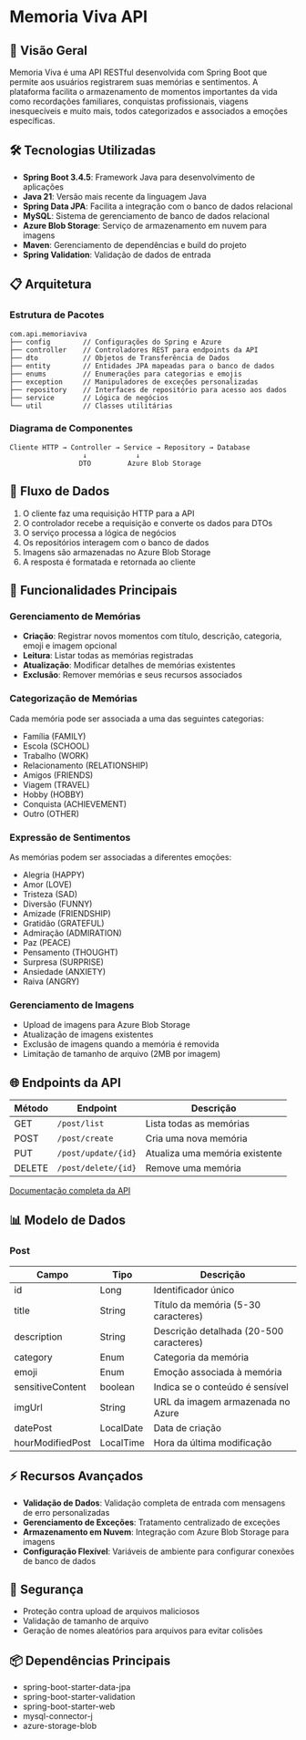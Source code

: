 # Memoria Viva API

## 🌟 Visão Geral
Memoria Viva é uma API RESTful desenvolvida com Spring Boot que permite aos usuários registrarem suas memórias e sentimentos. A plataforma facilita o armazenamento de momentos importantes da vida como recordações familiares, conquistas profissionais, viagens inesquecíveis e muito mais, todos categorizados e associados a emoções específicas.

## 🛠️ Tecnologias Utilizadas
- **Spring Boot 3.4.5**: Framework Java para desenvolvimento de aplicações
- **Java 21**: Versão mais recente da linguagem Java
- **Spring Data JPA**: Facilita a integração com o banco de dados relacional
- **MySQL**: Sistema de gerenciamento de banco de dados relacional
- **Azure Blob Storage**: Serviço de armazenamento em nuvem para imagens
- **Maven**: Gerenciamento de dependências e build do projeto
- **Spring Validation**: Validação de dados de entrada

## 📋 Arquitetura

### Estrutura de Pacotes
```
com.api.memoriaviva
├── config        // Configurações do Spring e Azure
├── controller    // Controladores REST para endpoints da API
├── dto           // Objetos de Transferência de Dados
├── entity        // Entidades JPA mapeadas para o banco de dados
├── enums         // Enumerações para categorias e emojis
├── exception     // Manipuladores de exceções personalizadas
├── repository    // Interfaces de repositório para acesso aos dados
├── service       // Lógica de negócios
└── util          // Classes utilitárias
```

### Diagrama de Componentes
```
Cliente HTTP → Controller → Service → Repository → Database
                  ↓            ↓
                 DTO         Azure Blob Storage
```

## 🔄 Fluxo de Dados
1. O cliente faz uma requisição HTTP para a API
2. O controlador recebe a requisição e converte os dados para DTOs
3. O serviço processa a lógica de negócios
4. Os repositórios interagem com o banco de dados
5. Imagens são armazenadas no Azure Blob Storage
6. A resposta é formatada e retornada ao cliente

## 📝 Funcionalidades Principais

### Gerenciamento de Memórias
- **Criação**: Registrar novos momentos com título, descrição, categoria, emoji e imagem opcional
- **Leitura**: Listar todas as memórias registradas
- **Atualização**: Modificar detalhes de memórias existentes
- **Exclusão**: Remover memórias e seus recursos associados

### Categorização de Memórias
Cada memória pode ser associada a uma das seguintes categorias:
- Família (FAMILY)
- Escola (SCHOOL)
- Trabalho (WORK)
- Relacionamento (RELATIONSHIP)
- Amigos (FRIENDS)
- Viagem (TRAVEL)
- Hobby (HOBBY)
- Conquista (ACHIEVEMENT)
- Outro (OTHER)

### Expressão de Sentimentos
As memórias podem ser associadas a diferentes emoções:
- Alegria (HAPPY)
- Amor (LOVE)
- Tristeza (SAD)
- Diversão (FUNNY)
- Amizade (FRIENDSHIP)
- Gratidão (GRATEFUL)
- Admiração (ADMIRATION)
- Paz (PEACE)
- Pensamento (THOUGHT)
- Surpresa (SURPRISE)
- Ansiedade (ANXIETY)
- Raiva (ANGRY)

### Gerenciamento de Imagens
- Upload de imagens para Azure Blob Storage
- Atualização de imagens existentes
- Exclusão de imagens quando a memória é removida
- Limitação de tamanho de arquivo (2MB por imagem)

## 🌐 Endpoints da API

| Método | Endpoint | Descrição |
|--------|----------|-----------|
| GET | `/post/list` | Lista todas as memórias |
| POST | `/post/create` | Cria uma nova memória |
| PUT | `/post/update/{id}` | Atualiza uma memória existente |
| DELETE | `/post/delete/{id}` | Remove uma memória |

[Documentação completa da API](https://apidog.com/apidoc/shared/b0e2bfb5-5558-430b-95f9-b16b4dc028a6)

## 📊 Modelo de Dados

### Post
| Campo | Tipo | Descrição |
|-------|------|-----------|
| id | Long | Identificador único |
| title | String | Título da memória (5-30 caracteres) |
| description | String | Descrição detalhada (20-500 caracteres) |
| category | Enum | Categoria da memória |
| emoji | Enum | Emoção associada à memória |
| sensitiveContent | boolean | Indica se o conteúdo é sensível |
| imgUrl | String | URL da imagem armazenada no Azure |
| datePost | LocalDate | Data de criação |
| hourModifiedPost | LocalTime | Hora da última modificação |

## ⚡ Recursos Avançados
- **Validação de Dados**: Validação completa de entrada com mensagens de erro personalizadas
- **Gerenciamento de Exceções**: Tratamento centralizado de exceções
- **Armazenamento em Nuvem**: Integração com Azure Blob Storage para imagens
- **Configuração Flexível**: Variáveis de ambiente para configurar conexões de banco de dados

## 🔐 Segurança
- Proteção contra upload de arquivos maliciosos
- Validação de tamanho de arquivo
- Geração de nomes aleatórios para arquivos para evitar colisões

## 📦 Dependências Principais
- spring-boot-starter-data-jpa
- spring-boot-starter-validation
- spring-boot-starter-web
- mysql-connector-j
- azure-storage-blob
